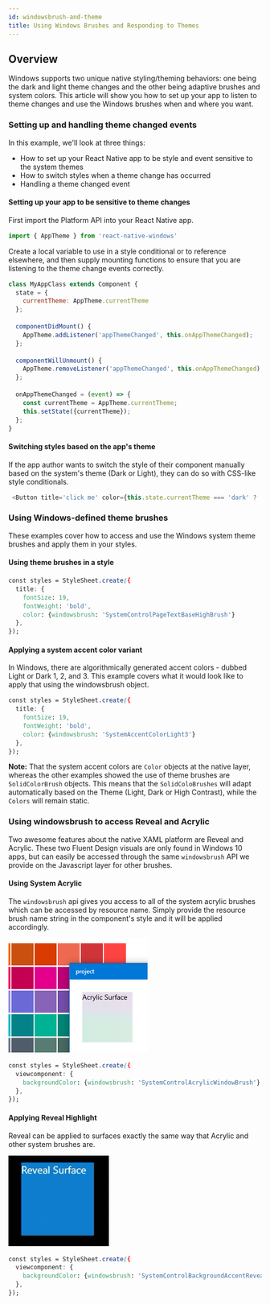 ```yaml
---
id: windowsbrush-and-theme
title: Using Windows Brushes and Responding to Themes
---
```


## Overview

Windows supports two unique native styling/theming behaviors: one being the dark and light theme changes and the other being adaptive brushes and system colors. This article will show you how to set up your app to listen to theme changes and use the Windows brushes when and where you want.

### Setting up and handling theme changed events

In this example, we'll look at three things:

- How to set up your React Native app to be style and event sensitive to the system themes
- How to switch styles when a theme change has occurred
- Handling a theme changed event

#### Setting up your app to be sensitive to theme changes

First import the Platform API into your React Native app.

```JavaScript
import { AppTheme } from 'react-native-windows'
```

Create a local variable to use in a style conditional or to reference elsewhere, and then supply mounting functions to ensure that you are listening to the theme change events correctly.

```JavaScript
class MyAppClass extends Component {
  state = {
    currentTheme: AppTheme.currentTheme
  };

  componentDidMount() {
    AppTheme.addListener('appThemeChanged', this.onAppThemeChanged);
  };

  componentWillUnmount() {
    AppTheme.removeListener('appThemeChanged', this.onAppThemeChanged);
  };

  onAppThemeChanged = (event) => {
    const currentTheme = AppTheme.currentTheme;
    this.setState({currentTheme});
  };
}
```

#### Switching styles based on the app's theme

If the app author wants to switch the style of their component manually based on the system's theme (Dark or Light), they can do so with CSS-like style conditionals.

```JavaScript
 <Button title='click me' color={this.state.currentTheme === 'dark' ? 'grey' : 'orange'}/>
```

### Using Windows-defined theme brushes

These examples cover how to access and use the Windows system theme brushes and apply them in your styles.

#### Using theme brushes in a style

```css
const styles = StyleSheet.create({
  title: {
    fontSize: 19,
    fontWeight: 'bold',
    color: {windowsbrush: 'SystemControlPageTextBaseHighBrush'}
  },
});
```

#### Applying a system accent color variant

In Windows, there are algorithmically generated accent colors - dubbed Light or Dark 1, 2, and 3. This example covers what it would look like to apply that using the windowsbrush object.

```css
const styles = StyleSheet.create({
  title: {
    fontSize: 19,
    fontWeight: 'bold',
    color: {windowsbrush: 'SystemAccentColorLight3'}
  },
});
```

**Note:** That the system accent colors are `Color` objects at the native layer, whereas the other examples showed the use of theme brushes are `SolidColorBrush` objects. This means that the `SolidColoBrushes` will adapt automatically based on the Theme (Light, Dark or High Contrast), while the `Colors` will remain static.

### Using windowsbrush to access Reveal and Acrylic

Two awesome features about the native XAML platform are Reveal and Acrylic. These two Fluent Design visuals are only found in Windows 10 apps, but can easily be accessed through the same `windowsbrush` API we provide on the Javascript layer for other brushes.

#### Using System Acrylic

The `windowsbrush` api gives you access to all of the system acrylic brushes which can be accessed by resource name. Simply provide the resource brush name string in the component's style and it will be applied accordingly.

<img src="assets/rnw-acrylic-surface.png" width="277" height="227"/>

```css
const styles = StyleSheet.create({
  viewcomponent: {
    backgroundColor: {windowsbrush: 'SystemControlAcrylicWindowBrush'}
  },
});
```

#### Applying Reveal Highlight

Reveal can be applied to surfaces exactly the same way that Acrylic and other system brushes are.

<img src="assets/reveal-surface-animation.gif" width="200" height="180"/>

```css
const styles = StyleSheet.create({
  viewcomponent: {
    backgroundColor: {windowsbrush: 'SystemControlBackgroundAccentRevealBorderBrush'}
  },
});
```
